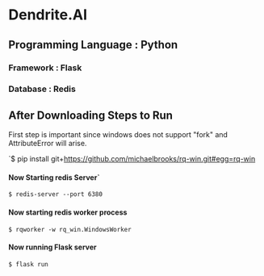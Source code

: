 # Dendrite.AI 


## Programming Language : Python
### Framework : Flask
### Database : Redis

## After Downloading Steps to Run
First step is important since windows does not support "fork" and AttributeError will arise.

`$ pip install git+https://github.com/michaelbrooks/rq-win.git#egg=rq-win

#### Now Starting redis Server`
`$ redis-server --port 6380`

#### Now starting redis worker process
`$ rqworker -w rq_win.WindowsWorker`

#### Now running Flask server 
`$ flask run`

